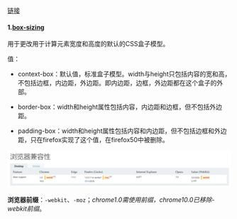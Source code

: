 [链接](https://developer.mozilla.org/zh-CN/docs/Web/CSS/Reference#关键字索引)

#### 1.[box-sizing](https://developer.mozilla.org/zh-CN/docs/Web/CSS/box-sizing)

用于更改用于计算元素宽度和高度的默认的CSS盒子模型。

值：

- context-box：默认值，标准盒子模型。width与height只包括内容的宽和高，不包括边框，内边距，外边距。即内边距，边框，外边距都在这个盒子的外部。

- border-box：width和height属性包括内容，内边距和边框，但不包括外边距。

- padding-box：width和height属性包括内容和内边距，但不包括边框和外边距，只在firefox实现了这个值，在firefox50中被删除。

![兼容性](./imgs/box-sizing.png)

**浏览器前缀**：`-webkit`、`-moz`；*chrome1.0需使用前缀，chrome10.0已移除-webkit前缀*。

